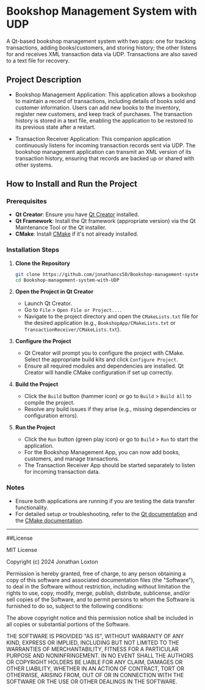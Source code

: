 # Bookshop Management System with UDP
A Qt-based bookshop management system with two apps: one for tracking transactions, adding books/customers, and storing history; the other listens for and receives XML transaction data via UDP. Transactions are also saved to a text file for recovery.

## Project Description
- Bookshop Management Application: This application allows a bookshop to maintain a record of transactions, including details of books sold and customer information. Users can add new books to the inventory, register new customers, and keep track of purchases. The transaction history is stored in a text file, enabling the application to be restored to its previous state after a restart.
  
- Transaction Receiver Application: This companion application continuously listens for incoming transaction records sent via UDP. The bookshop management application can transmit an XML version of its transaction history, ensuring that records are backed up or shared with other systems.




## How to Install and Run the Project

### Prerequisites
- **Qt Creator**: Ensure you have [Qt Creator](https://www.qt.io/download) installed.
- **Qt Framework**: Install the Qt framework (appropriate version) via the Qt Maintenance Tool or the Qt installer.
- **CMake**: Install [CMake](https://cmake.org/download) if it's not already installed.

### Installation Steps

1. **Clone the Repository**
   ```bash
   git clone https://github.com/jonathancs50/Bookshop-management-system-with-UDP.git
   cd Bookshop-management-system-with-UDP
   ```

2. **Open the Project in Qt Creator**
   - Launch Qt Creator.
   - Go to `File` > `Open File or Project...`.
   - Navigate to the project directory and open the `CMakeLists.txt` file for the desired application (e.g., `BookshopApp/CMakeLists.txt` or `TransactionReceiver/CMakeLists.txt`).

3. **Configure the Project**
   - Qt Creator will prompt you to configure the project with CMake. Select the appropriate build kits and click `Configure Project`.
   - Ensure all required modules and dependencies are installed. Qt Creator will handle CMake configuration if set up correctly.

4. **Build the Project**
   - Click the `Build` button (hammer icon) or go to `Build` > `Build All` to compile the project.
   - Resolve any build issues if they arise (e.g., missing dependencies or configuration errors).

5. **Run the Project**
   - Click the `Run` button (green play icon) or go to `Build` > `Run` to start the application.
   - For the Bookshop Management App, you can now add books, customers, and manage transactions.
   - The Transaction Receiver App should be started separately to listen for incoming transaction data.

### Notes
- Ensure both applications are running if you are testing the data transfer functionality.
- For detailed setup or troubleshooting, refer to the [Qt documentation](https://doc.qt.io/qt-5/gettingstarted.html) and the [CMake documentation](https://cmake.org/documentation/).

---
##License

MIT License

Copyright (c) 2024 Jonathan Loxton

Permission is hereby granted, free of charge, to any person obtaining a copy
of this software and associated documentation files (the "Software"), to deal
in the Software without restriction, including without limitation the rights
to use, copy, modify, merge, publish, distribute, sublicense, and/or sell
copies of the Software, and to permit persons to whom the Software is
furnished to do so, subject to the following conditions:

The above copyright notice and this permission notice shall be included in all
copies or substantial portions of the Software.

THE SOFTWARE IS PROVIDED "AS IS", WITHOUT WARRANTY OF ANY KIND, EXPRESS OR
IMPLIED, INCLUDING BUT NOT LIMITED TO THE WARRANTIES OF MERCHANTABILITY,
FITNESS FOR A PARTICULAR PURPOSE AND NONINFRINGEMENT. IN NO EVENT SHALL THE
AUTHORS OR COPYRIGHT HOLDERS BE LIABLE FOR ANY CLAIM, DAMAGES OR OTHER
LIABILITY, WHETHER IN AN ACTION OF CONTRACT, TORT OR OTHERWISE, ARISING FROM,
OUT OF OR IN CONNECTION WITH THE SOFTWARE OR THE USE OR OTHER DEALINGS IN THE
SOFTWARE.

